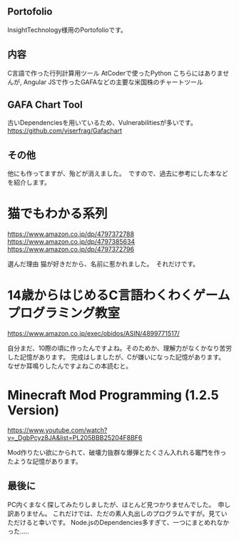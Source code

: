 ## Portofolio
InsightTechnology様用のPortofolioです。

## 内容

C言語で作った行列計算用ツール
AtCoderで使ったPython
こちらにはありませんが, Angular JSで作ったGAFAなどの主要な米国株のチャートツール

## GAFA Chart Tool

古いDependenciesを用いているため、Vulnerabilitiesが多いです。
https://github.com/viserfrag/Gafachart

## その他

他にも作ってますが、殆どが消えました。　ですので、過去に参考にした本などを紹介します。

# 猫でもわかる系列
https://www.amazon.co.jp/dp/4797372788
https://www.amazon.co.jp/dp/4797385634
https://www.amazon.co.jp/dp/4797372796

選んだ理由
猫が好きだから、名前に惹かれました。　それだけです。

# 14歳からはじめるC言語わくわくゲームプログラミング教室 
https://www.amazon.co.jp/exec/obidos/ASIN/4899771517/

自分まだ、10際の頃に作ったんですよね。そのためか、理解力がなくかなり苦労した記憶があります。
完成はしましたが、Cが嫌いになった記憶があります。　なぜか耳鳴りしたんですよねこの本読むと。

# Minecraft Mod Programming (1.2.5 Version)
https://www.youtube.com/watch?v=_DgbPcyz8JA&list=PL205BBB25204F8BF6

Mod作りたい欲にかられて、破壊力抜群な爆弾とたくさん入れれる竈門を作ったような記憶があります。

## 最後に

PC内くまなく探してみたりしましたが、ほとんど見つかりませんでした。　申し訳ありません。
これだけでは、ただの素人丸出しのプログラムですが。見ていただけると幸いです。
Node.jsのDependencies多すぎて、一つにまとめれなかった.....